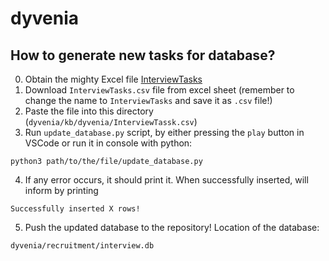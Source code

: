 # dyvenia
## How to generate new tasks for database?

0. Obtain the mighty Excel file [InterviewTasks](https://docs.google.com/spreadsheets/d/1vVRuPR-BHYjxkFpO_RTpTpiEg3ptRjj5-D_xXtCl4eE/edit?usp=sharing)
1. Download `InterviewTasks.csv` file from excel sheet (remember to change the name to `InterviewTasks` and save it as `.csv` file!)
2. Paste the file into this directory (`dyvenia/kb/dyvenia/InterviewTassk.csv`)
3. Run `update_database.py` script, by either pressing the `play` button in VSCode or run it in console with python:
```
python3 path/to/the/file/update_database.py
```
4. If any error occurs, it should print it. When successfully inserted, will inform by printing
```
Successfully inserted X rows!
```
5. Push the updated database to the repository! Location of the database:
```
dyvenia/recruitment/interview.db
```
